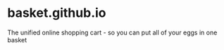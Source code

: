 # basket.github.io
The unified online shopping cart - so you can put all of your eggs in one basket
